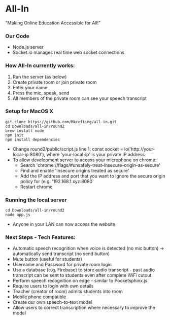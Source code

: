 # All-In
"Making Online Education Accessible for All!"


### Our Code
* Node.js server
* Socket.io manages real time web socket connections

### How All-In currently works:

1. Run the server (as below)
2. Create private room or join private room
3. Enter your name
4. Press the mic, speak, send
5. All members of the private room can see your speech transcript

### Setup for MacOS X
```
git clone https://github.com/Mkrefting/all-in.git
cd Downloads/all-in/round2
brew install node
npm init
npm install dependencies

```
* Change round2/public/script.js line 1: const socket = io('http://your-local-ip:8080'), where 'your-local-ip' is your private IP address
* To allow development server to access your microphone on chrome:
  * Search 'chrome://flags/#unsafely-treat-insecure-origin-as-secure'
  * Find and enable 'Insecure origins treated as secure'
  * Add the IP address and port that you want to ignore the secure origin policy for (e.g. '192.168.1.xyz:8080'
  * Restart chrome

### Running the local server
```
cd Downloads/all-in/round2
node app.js
```
* Anyone in your LAN can now access the website

### Next Steps - Tech Features:
* Automatic speech recognition when voice is detected (no mic button) -> automatically send transcript (no send button)
* Mute button (useful for students)
* Username and Password for private room login
* Use a database (e.g. Firebase) to store audio transcript - past audio transcript can be sent to students even after complete WiFi cutout
* Perform speech recognition on edge - similar to Pocketsphinx.js
* Require users to login with own details
* Teacher (creator of room) admits students into room
* Mobile phone compatible
* Create our own speech-to-text model
* Allow users to correct transcription where necessary to improve the model